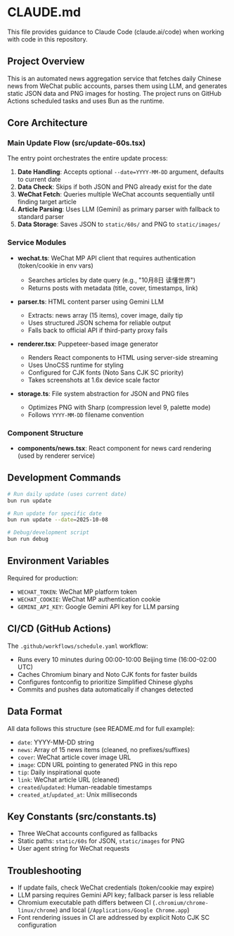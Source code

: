 # CLAUDE.md

This file provides guidance to Claude Code (claude.ai/code) when working with code in this repository.

## Project Overview

This is an automated news aggregation service that fetches daily Chinese news from WeChat public accounts, parses them using LLM, and generates static JSON data and PNG images for hosting. The project runs on GitHub Actions scheduled tasks and uses Bun as the runtime.

## Core Architecture

### Main Update Flow (src/update-60s.tsx)

The entry point orchestrates the entire update process:

1. **Date Handling**: Accepts optional `--date=YYYY-MM-DD` argument, defaults to current date
2. **Data Check**: Skips if both JSON and PNG already exist for the date
3. **WeChat Fetch**: Queries multiple WeChat accounts sequentially until finding target article
4. **Article Parsing**: Uses LLM (Gemini) as primary parser with fallback to standard parser
5. **Data Storage**: Saves JSON to `static/60s/` and PNG to `static/images/`

### Service Modules

- **wechat.ts**: WeChat MP API client that requires authentication (token/cookie in env vars)
  - Searches articles by date query (e.g., "10月8日 读懂世界")
  - Returns posts with metadata (title, cover, timestamps, link)

- **parser.ts**: HTML content parser using Gemini LLM
  - Extracts: news array (15 items), cover image, daily tip
  - Uses structured JSON schema for reliable output
  - Falls back to official API if third-party proxy fails

- **renderer.tsx**: Puppeteer-based image generator
  - Renders React components to HTML using server-side streaming
  - Uses UnoCSS runtime for styling
  - Configured for CJK fonts (Noto Sans CJK SC priority)
  - Takes screenshots at 1.6x device scale factor

- **storage.ts**: File system abstraction for JSON and PNG files
  - Optimizes PNG with Sharp (compression level 9, palette mode)
  - Follows `YYYY-MM-DD` filename convention

### Component Structure

- **components/news.tsx**: React component for news card rendering (used by renderer service)

## Development Commands

```bash
# Run daily update (uses current date)
bun run update

# Run update for specific date
bun run update --date=2025-10-08

# Debug/development script
bun run debug
```

## Environment Variables

Required for production:
- `WECHAT_TOKEN`: WeChat MP platform token
- `WECHAT_COOKIE`: WeChat MP authentication cookie
- `GEMINI_API_KEY`: Google Gemini API key for LLM parsing

## CI/CD (GitHub Actions)

The `.github/workflows/schedule.yaml` workflow:
- Runs every 10 minutes during 00:00-10:00 Beijing time (16:00-02:00 UTC)
- Caches Chromium binary and Noto CJK fonts for faster builds
- Configures fontconfig to prioritize Simplified Chinese glyphs
- Commits and pushes data automatically if changes detected

## Data Format

All data follows this structure (see README.md for full example):
- `date`: YYYY-MM-DD string
- `news`: Array of 15 news items (cleaned, no prefixes/suffixes)
- `cover`: WeChat article cover image URL
- `image`: CDN URL pointing to generated PNG in this repo
- `tip`: Daily inspirational quote
- `link`: WeChat article URL (cleaned)
- `created`/`updated`: Human-readable timestamps
- `created_at`/`updated_at`: Unix milliseconds

## Key Constants (src/constants.ts)

- Three WeChat accounts configured as fallbacks
- Static paths: `static/60s` for JSON, `static/images` for PNG
- User agent string for WeChat requests

## Troubleshooting

- If update fails, check WeChat credentials (token/cookie may expire)
- LLM parsing requires Gemini API key; fallback parser is less reliable
- Chromium executable path differs between CI (`.chromium/chrome-linux/chrome`) and local (`/Applications/Google Chrome.app`)
- Font rendering issues in CI are addressed by explicit Noto CJK SC configuration

